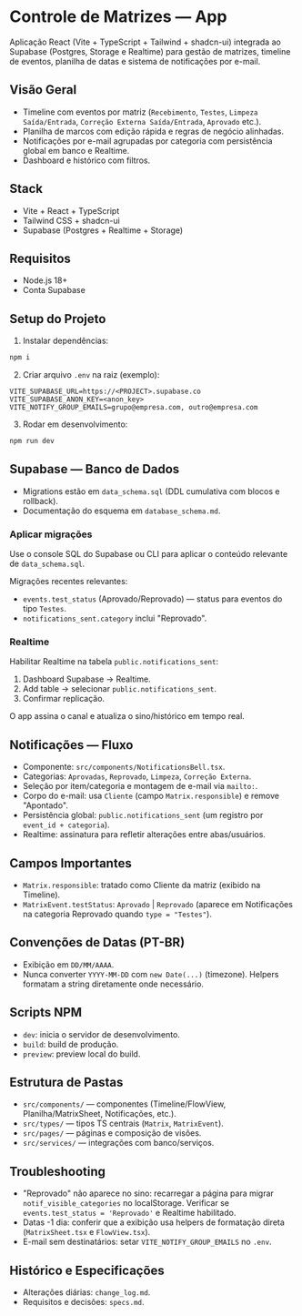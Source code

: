 # Controle de Matrizes — App

Aplicação React (Vite + TypeScript + Tailwind + shadcn-ui) integrada ao Supabase (Postgres, Storage e Realtime) para gestão de matrizes, timeline de eventos, planilha de datas e sistema de notificações por e-mail.

## Visão Geral
- Timeline com eventos por matriz (`Recebimento`, `Testes`, `Limpeza Saída/Entrada`, `Correção Externa Saída/Entrada`, `Aprovado` etc.).
- Planilha de marcos com edição rápida e regras de negócio alinhadas.
- Notificações por e-mail agrupadas por categoria com persistência global em banco e Realtime.
- Dashboard e histórico com filtros.

## Stack
- Vite + React + TypeScript
- Tailwind CSS + shadcn-ui
- Supabase (Postgres + Realtime + Storage)

## Requisitos
- Node.js 18+
- Conta Supabase

## Setup do Projeto
1. Instalar dependências:
```sh
npm i
```
2. Criar arquivo `.env` na raiz (exemplo):
```env
VITE_SUPABASE_URL=https://<PROJECT>.supabase.co
VITE_SUPABASE_ANON_KEY=<anon_key>
VITE_NOTIFY_GROUP_EMAILS=grupo@empresa.com, outro@empresa.com
```
3. Rodar em desenvolvimento:
```sh
npm run dev
```

## Supabase — Banco de Dados
- Migrations estão em `data_schema.sql` (DDL cumulativa com blocos e rollback).
- Documentação do esquema em `database_schema.md`.

### Aplicar migrações
Use o console SQL do Supabase ou CLI para aplicar o conteúdo relevante de `data_schema.sql`.

Migrações recentes relevantes:
- `events.test_status` (Aprovado/Reprovado) — status para eventos do tipo `Testes`.
- `notifications_sent.category` inclui "Reprovado".

### Realtime
Habilitar Realtime na tabela `public.notifications_sent`:
1. Dashboard Supabase → Realtime.
2. Add table → selecionar `public.notifications_sent`.
3. Confirmar replicação.

O app assina o canal e atualiza o sino/histórico em tempo real.

## Notificações — Fluxo
- Componente: `src/components/NotificationsBell.tsx`.
- Categorias: `Aprovadas`, `Reprovado`, `Limpeza`, `Correção Externa`.
- Seleção por item/categoria e montagem de e-mail via `mailto:`.
- Corpo do e-mail: usa `Cliente` (campo `Matrix.responsible`) e remove "Apontado".
- Persistência global: `public.notifications_sent` (um registro por `event_id + categoria`).
- Realtime: assinatura para refletir alterações entre abas/usuários.

## Campos Importantes
- `Matrix.responsible`: tratado como Cliente da matriz (exibido na Timeline).
- `MatrixEvent.testStatus`: `Aprovado` | `Reprovado` (aparece em Notificações na categoria Reprovado quando `type = "Testes"`).

## Convenções de Datas (PT-BR)
- Exibição em `DD/MM/AAAA`.
- Nunca converter `YYYY-MM-DD` com `new Date(...)` (timezone). Helpers formatam a string diretamente onde necessário.

## Scripts NPM
- `dev`: inicia o servidor de desenvolvimento.
- `build`: build de produção.
- `preview`: preview local do build.

## Estrutura de Pastas
- `src/components/` — componentes (Timeline/FlowView, Planilha/MatrixSheet, Notificações, etc.).
- `src/types/` — tipos TS centrais (`Matrix`, `MatrixEvent`).
- `src/pages/` — páginas e composição de visões.
- `src/services/` — integrações com banco/serviços.

## Troubleshooting
- "Reprovado" não aparece no sino: recarregar a página para migrar `notif_visible_categories` no localStorage. Verificar se `events.test_status = 'Reprovado'` e Realtime habilitado.
- Datas -1 dia: conferir que a exibição usa helpers de formatação direta (`MatrixSheet.tsx` e `FlowView.tsx`).
- E-mail sem destinatários: setar `VITE_NOTIFY_GROUP_EMAILS` no `.env`.

## Histórico e Especificações
- Alterações diárias: `change_log.md`.
- Requisitos e decisões: `specs.md`.
